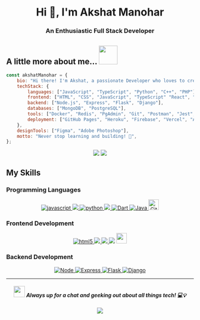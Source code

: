 

<h1 align="center">Hi 👋, I'm Akshat Manohar</h1>
<h3 align="center">An Enthusiastic Full Stack Developer</h3>

<h2>A little more about me...  <img src="https://media.giphy.com/media/v1.Y2lkPTc5MGI3NjExY2VqaGNoNTltb2hlczlpcWRua25rYnd4am9hZ2VsaXpwMnhxZHV1byZlcD12MV9pbnRlcm5hbF9naWZfYnlfaWQmY3Q9cw/WUlplcMpOCEmTGBtBW/giphy.gif" width="50"></h2>

```javascript
const akshatManohar = {
    bio: "Hi there! I'm Akshat, a passionate Developer who loves to create functional applications.",
    techStack: {
        languages: ["JavaScript", "TypeScript", "Python", "C++", "PHP"],
        frontend: ["HTML", "CSS", "JavaScript", "TypeScript" "React", "TailwindCSS"],
        backend: ["Node.js", "Express", "Flask", "Django"],
        databases: ["MongoDB", "PostgreSQL"],
        tools: ["Docker", "Redis", "PgAdmin", "Git", "Postman", "Jest", "Jira"],
        deployment: ["GitHub Pages", "Heroku", "Firebase", "Vercel", "AWS"],
    },
    designTools: ["Figma", "Adobe Photoshop"],
    motto: "Never stop learning and building! 🚀",
};
```

<div align="center">

  ![](https://bad-apple-github-readme.vercel.app/api?show_bg=1&username=akshatmanohar21&theme=dracula&hide_border=true&show_icons=true&include_all_commits=true&count_private=true)
  ![](https://github-readme-stats.vercel.app/api/top-langs/?username=akshatmanohar21&langs_count=10&theme=dracula&hide_border=true&include_all_commits=true&count_private=true&layout=compact)

</div>

## My Skills

### Programming Languages
<p align="center"> 
  <a href="https://developer.mozilla.org/en-US/docs/Web/JavaScript" target="_blank" rel="noreferrer"> <img src="https://img.shields.io/badge/JavaScript-F7DF1E?style=for-the-badge&logo=javascript&logoColor=black" alt="javascript"/> </a>
  <a href="https://www.typescriptlang.org/" target="_blank" rel="noreferrer"> <img src="https://img.shields.io/badge/TypeScript-007ACC?style=for-the-badge&logo=typescript&logoColor=white"/> </a>
  <a href="https://www.python.org" target="_blank" rel="noreferrer"> <img src="https://img.shields.io/badge/Python-14354C?style=for-the-badge&logo=python&logoColor=white" alt="python"/> </a> 
  <a href="https://www.w3schools.com/cpp/" target="_blank" rel="noreferrer"> <img src="https://img.shields.io/badge/C%2B%2B-00599C?style=for-the-badge&logo=c%2B%2B&logoColor=white"/> </a>
  <a href="#" target="_blank">
    <img alt="Dart" src="https://img.shields.io/badge/Dart-0175C2?style=for-the-badge&logo=dart&logoColor=white">
  </a>
  <a href="https://www.java.com" target="_blank"> 
    <img alt="Java" src="https://img.shields.io/badge/Java-%23007396.svg?style=for-the-badge&logo=java&logoColor=white">
  </a>
  <a href="#"><img alt="Git" src="https://img.shields.io/badge/php-%23777BB4.svg?logo=php&logoColor=white" height="28px"></a>
</p>

### Frontend Development
<p align="center">
  <a href="https://www.w3.org/html/" target="_blank" rel="noreferrer"> <img src="https://img.shields.io/badge/HTML5-E34F26?style=for-the-badge&logo=html5&logoColor=white" alt="html5"/> </a>
  <a href="https://www.w3schools.com/css/" target="_blank" rel="noreferrer"> <img src="https://img.shields.io/badge/CSS-239120?&style=for-the-badge&logo=css3&logoColor=white"/> </a> 
  <a href="https://tailwindcss.com/" target="_blank" rel="noreferrer"> <img src="https://img.shields.io/badge/Tailwind_CSS-grey?style=for-the-badge&logo=tailwind-css&logoColor=38B2AC"/> </a>
  <a href="https://reactjs.org/" target="_blank" rel="noreferrer"> <img src="https://img.shields.io/badge/React-20232A?style=for-the-badge&logo=react&logoColor=61DAFB"/></a> 
  <a href="https://reactnative.dev/" target="_blank" rel="noreferrer"> <img src="https://img.shields.io/badge/React_Native-20232A?style=for-the-        badge&logo=react&logoColor=61DAFB" height="28px"/> </a>
</p>

### Backend Development
<p align="center">
  <a href="#" target="_blank">
    <img alt="Node" src="https://img.shields.io/badge/node.js-6DA55F?style=for-the-badge&logo=node.js&logoColor=white">
  </a>
  <a href="#" target="_blank">
    <img alt="Express" src="https://img.shields.io/badge/express.js-%23404d59.svg?style=for-the-badge&logo=express&logoColor=%2361DAFB">
  </a>
  <a href="#" target="_blank">
    <img alt="Flask" src="https://img.shields.io/badge/flask-%23000.svg?style=for-the-badge&logo=flask&logoColor=white">
  </a>
  <a href="#" target="_blank">
    <img alt="Django" src="https://img.shields.io/badge/Django-092E20?style=for-the-badge&logo=django&logoColor=white">
  </a>
</p>

<div align="center">

  ---
  #### <img src="https://media.giphy.com/media/WygrrSksa7x4PHFXxM/giphy.gif" height="30"> <em><b>Always up for a chat and geeking out about all things tech!</b> 💻💡</em>

  ![](https://komarev.com/ghpvc/?username=akshatmanohar&color=blueviolet)

</div>
